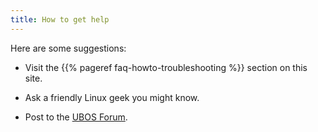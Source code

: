```yaml
---
title: How to get help
---
```


Here are some suggestions:

* Visit the {{% pageref faq-howto-troubleshooting %}} section on this site.

* Ask a friendly Linux geek you might know.

* Post to the [UBOS Forum](https://forum.ubos.net/).
